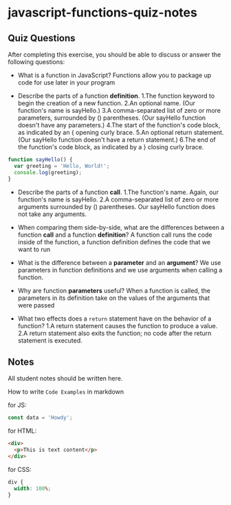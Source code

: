 # javascript-functions-quiz-notes

## Quiz Questions

After completing this exercise, you should be able to discuss or answer the following questions:

- What is a function in JavaScript?
  Functions allow you to package up code for use later in your program

- Describe the parts of a function **definition**.
  1.The function keyword to begin the creation of a new function.
  2.An optional name. (Our function's name is sayHello.)
  3.A comma-separated list of zero or more parameters, surrounded by () parentheses. (Our sayHello function doesn't have any parameters.)
  4.The start of the function's code block, as indicated by an { opening curly brace.
  5.An optional return statement. (Our sayHello function doesn't have a return statement.)
  6.The end of the function's code block, as indicated by a } closing curly brace.

```javascript
function sayHello() {
  var greeting = 'Hello, World!';
  console.log(greeting);
}
```

- Describe the parts of a function **call**.
  1.The function's name. Again, our function's name is sayHello.
  2.A comma-separated list of zero or more arguments surrounded by () parentheses.
  Our sayHello function does not take any arguments.

- When comparing them side-by-side, what are the differences between a function **call** and a function **definition**?
  A function call runs the code inside of the function, a function definition defines the code that we want to run

- What is the difference between a **parameter** and an **argument**?
  We use parameters in function definitions and we use arguments when calling a function.

- Why are function **parameters** useful?
  When a function is called, the parameters in its definition take on the values of the arguments that were passed

- What two effects does a `return` statement have on the behavior of a function?
  1.A return statement causes the function to produce a value.
  2.A return statement also exits the function; no code after the return statement is executed.

## Notes

All student notes should be written here.

How to write `Code Examples` in markdown

for JS:

```javascript
const data = 'Howdy';
```

for HTML:

```html
<div>
  <p>This is text content</p>
</div>
```

for CSS:

```css
div {
  width: 100%;
}
```
